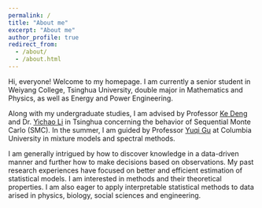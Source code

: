 ```yaml
---
permalink: /
title: "About me"
excerpt: "About me"
author_profile: true
redirect_from: 
  - /about/
  - /about.html
---
```


Hi, everyone! Welcome to my homepage. I am currently a senior student in Weiyang College, Tsinghua University, double major in Mathematics and Physics, as well as Energy and Power Engineering. 

Along with my undergraduate studies, I am advised by Professor [Ke Deng](http://www.stat.tsinghua.edu.cn/kdeng/) and Dr. [Yichao Li](https://statistics.fas.harvard.edu/people/yichao-li) in Tsinghua concerning the behavior of Sequential Monte Carlo (SMC). In the summer, I am guided by Professor [Yuqi Gu](https://stat.columbia.edu/~yuqigu/) at Columbia University in mixture models and spectral methods.

I am generally intrigued by how to discover knowledge in a data-driven manner and further how to make decisions based on observations. My past research experiences have focused on better and efficient estimation of statistical models. I am interested in methods and their theoretical properties. I am also eager to apply interpretable statistical methods to data arised in physics, biology, social sciences and engineering.